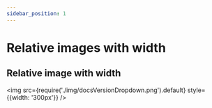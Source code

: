 ```yaml
---
sidebar_position: 1
---
```


# Relative images with width

## Relative image with width

<img
  src={require('./img/docsVersionDropdown.png').default}
  style={{width: '300px'}}
/>
